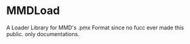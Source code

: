 # MMDLoad
A Loader Library for MMD's .pmx Format since no fucc ever made this public. only documentations.
